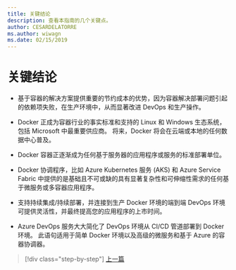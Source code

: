 ```yaml
---
title: 关键结论
description: 查看本指南的几个关键点。
author: CESARDELATORRE
ms.author: wiwagn
ms.date: 02/15/2019
---
```

# <a name="key-takeaways"></a>关键结论

- 基于容器的解决方案提供重要的节约成本的优势，因为容器解决部署问题引起的依赖项失败，在生产环境中，从而显著改进 DevOps 和生产操作。

- Docker 正成为容器行业的事实标准和支持的 Linux 和 Windows 生态系统，包括 Microsoft 中最重要供应商。 将来，Docker 将会在云端或本地的任何数据中心普及。

- Docker 容器正逐渐成为任何基于服务器的应用程序或服务的标准部署单位。

- Docker 协调程序，比如 Azure Kubernetes 服务 (AKS) 和 Azure Service Fabric 中提供的是基础且不可或缺的具有显著复杂性和可伸缩性需求的任何基于微服务或多容器应用程序。

- 支持持续集成/持续部署，并连接到生产 Docker 环境的端到端 DevOps 环境可提供灵活性，并最终提高您的应用程序的上市时间。

- Azure DevOps 服务大大简化了 DevOps 环境从 CI/CD 管道部署到 Docker 环境。 此语句适用于简单 Docker 环境以及高级的微服务和基于 Azure 的容器协调器。

>[!div class="step-by-step"]
>[上一篇](../run-manage-monitor-docker-environments/monitor-containerized-application-services.md)
